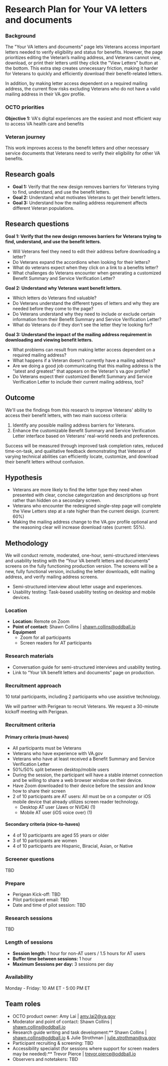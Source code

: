 # Research Plan for Your VA letters and documents

### **Background**  
The "Your VA letters and documents" page lets Veterans access important letters needed to verify eligibility and status for benefits. However, the page prioritizes editing the Veteran’s mailing address, and Veterans cannot view, download, or print their letters until they click the "View Letters" button at the bottom. This extra step creates unnecessary friction, making it harder for Veterans to quickly and efficiently download their benefit-related letters.

In addition, by making letter access dependent on a required mailing address, the current flow risks excluding Veterans who do not have a valid mailing address in their VA.gov profile.

### **OCTO priorities**

**Objective 1:** VA's digital experiences are the easiest and most efficient way to access VA health care and benefits

### **Veteran journey**

This work improves access to the benefit letters and other necessary service documents that Veterans need to verify their eligibility for other VA benefits.

## **Research goals**

- **Goal 1:** Verify that the new design removes barriers for Veterans trying to find, understand, and use the benefit letters.  
- **Goal 2:** Understand what motivates Veterans to get their benefit letters.  
- **Goal 3:** Understand how the mailing address requirement affects different Veteran populations.

## **Research questions**

**Goal 1: Verify that the new design removes barriers for Veterans trying to find, understand, and use the benefit letters.**

- Will Veterans feel they need to edit their address before downloading a letter?
- Do Veterans expand the accordions when looking for their letters?
- What do veterans expect when they click on a link to a benefits letter?
- What challenges do Veterans encounter when generating a customized Benefit Summary and Service Verification Letter?


**Goal 2: Understand why Veterans want benefit letters.**

- Which letters do Veterans find valuable?
- Do Veterans understand the different types of letters and why they are needed before they come to the page?
- Do Veterans understand why they need to include or exclude certain information from their Benefit Summary and Service Verification Letter?
- What do Veterans do if they don't see the letter they're looking for?


**Goal 3: Understand the impact of the mailing address requirement in downloading and viewing benefit letters.**

- What problems can result from making letter access dependent on a required mailing address?
- What happens if a Veteran doesn’t currently have a mailing address?
- Are we doing a good job communicating that this mailing address is the "latest and greatest" that appears on the Veteran's va.gov profile?
- Do Veterans expect their customized Benefit Summary and Service Verification Letter to include their current mailing address, too?


## **Outcome**

We'll use the findings from this research to improve Veterans' ability to access their benefit letters, with two main success criteria:
1. Identify any possible mailing address barriers for Veterans.
2. Enhance the customizable Benefit Summary and Service Verification Letter interface based on Veterans' real-world needs and preferences.

Success will be measured through improved task completion rates, reduced time-on-task, and qualitative feedback demonstrating that Veterans of varying technical abilities can efficiently locate, customize, and download their benefit letters without confusion.

## **Hypothesis**

- Veterans are more likely to find the letter type they need when presented with clear, concise categorization and descriptions up front rather than hidden on a secondary screen.
- Veterans who encounter the redesigned single-step page will complete the View Letters step at a rate higher than the current design. (current: 60%)
- Making the mailing address change to the VA.gov profile optional and the reasoning clear will increase download rates (current: 55%).


## **Methodology**

We will conduct remote, moderated, one-hour, semi-structured interviews and usability testing with the “Your VA benefit letters and documents” screens on the fully functioning production version. The screens will be a new, fully functional version, including the letter downloads, edit mailing address, and verify mailing address screens.

- Semi-structured interview about letter usage and experiences.
- Usability testing: Task-based usability testing on desktop and mobile devices.


### **Location**

- **Location:** Remote on Zoom
- **Point of contact:** Shawn Collins | shawn.collins@oddball.io
- **Equipment**
  - Zoom for all participants
  - Screen readers for AT participants


### **Research materials**

- Conversation guide for semi-structured interviews and usability testing.
- Link to “Your VA benefit letters and documents” page on production.


### **Recruitment approach**

10 total participants, including 2 participants who use assistive technology.

We will partner with Perigean to recruit Veterans. We request a 30-minute kickoff meeting with Perigean.


### **Recruitment criteria**

#### Primary criteria (must-haves)

- All participants must be Veterans
- Veterans who have experience with VA.gov
- Veterans who have at least received a Benefit Summary and Service Verification Letter
- 50%/50% split between desktop/mobile users
- During the session, the participant will have a stable internet connection and be willing to share a web browser window on their device.
- Have Zoom downloaded to their device before the session and know how to share their screen
- 2 of 10 participants are AT users: All must be on a computer or iOS mobile device that already utilizes screen reader technology.
  - Desktop AT user (Jaws or NVDA)  (1)
  - Mobile AT user  (iOS voice over)  (1)

#### Secondary criteria (nice-to-haves)

- 4 of 10 participants are aged 55 years or older
- 3 of 10 participants are women
- 4 of 10 participants are Hispanic, Biracial, Asian, or Native



### **Screener questions**

TBD

### **Prepare**

* Perigean Kick-off: TBD
* Pilot participant email: TBD  
* Date and time of pilot session: TBD

### **Research sessions**

TBD

### **Length of sessions**

- **Session length:** 1 hour for non-AT users / 1.5 hours for AT users
- **Buffer time between sessions:** 1 hour
- **Maximum Sessions per day:** 3 sessions per day


### **Availability**
Monday - Friday: 10 AM ET - 5:00 PM ET

## Team roles

- OCTO product owner: Amy Lai | amy.lai2@va.gov
- Moderator and point of contact: Shawn Collins | shawn.collins@oddball.io
- Research guide writing and task development:** Shawn Collins | shawn.collins@oddball.io & Julie Strothman |  julie.strothman@va.gov
- Participant recruiting & screening: TBD
- Accessibility specialist (for sessions where support for screen readers may be needed):** Trevor Pierce | trevor.pierce@oddball.io
- Observers and notetakers: TBD

